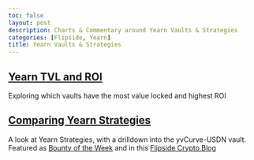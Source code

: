 ```yaml
---
toc: false 
layout: post
description: Charts & Commentary around Yearn Vaults & Strategies
categories: [Flipside, Yearn]
title: Yearn Vaults & Strategies
---
```


## [Yearn TVL and ROI](https://colab.research.google.com/drive/1PwST7SbP1qkO578OI14OiANaoWMvL_S1?usp=sharing#scrollTo=fM9YEYf4wTBu)  
Exploring which vaults have the most value locked and highest ROI

## [Comparing Yearn Strategies](https://colab.research.google.com/drive/1tDzd68W65yGPKA-yDQfQ2vGJ65JgAley?usp=sharing#scrollTo=j8nfEJGTGEvB) 
A look at Yearn Strategies, with a drilldown into the yvCurve-USDN vault.  
Featured as [Bounty of the Week]( https://flipsidecrypto.substack.com/p/bounty-brief-19) and in this [Flipside Crypto Blog](https://blog.flipsidecrypto.com/yearn-data-dashboards-august-19/)
